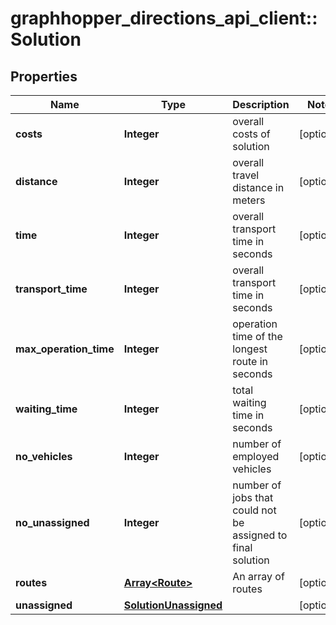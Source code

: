# graphhopper_directions_api_client::Solution

## Properties
Name | Type | Description | Notes
------------ | ------------- | ------------- | -------------
**costs** | **Integer** | overall costs of solution | [optional] 
**distance** | **Integer** | overall travel distance in meters | [optional] 
**time** | **Integer** | overall transport time in seconds | [optional] 
**transport_time** | **Integer** | overall transport time in seconds | [optional] 
**max_operation_time** | **Integer** | operation time of the longest route in seconds | [optional] 
**waiting_time** | **Integer** | total waiting time in seconds | [optional] 
**no_vehicles** | **Integer** | number of employed vehicles | [optional] 
**no_unassigned** | **Integer** | number of jobs that could not be assigned to final solution | [optional] 
**routes** | [**Array&lt;Route&gt;**](Route.md) | An array of routes | [optional] 
**unassigned** | [**SolutionUnassigned**](SolutionUnassigned.md) |  | [optional] 


